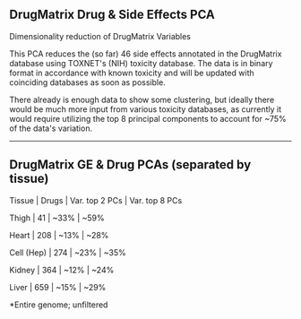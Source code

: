 ## DrugMatrix Drug & Side Effects PCA
Dimensionality reduction of DrugMatrix Variables

This PCA reduces the (so far) 46 side effects annotated in the DrugMatrix database using TOXNET's (NIH) toxicity database. The data is in binary format in accordance with known toxicity and will be updated with coinciding databases as soon as possible. 

There already is enough data to show some clustering, but ideally there would be much more input from various toxicity databases, as currently it would require utilizing the top 8 principal components to account for ~75% of the data's variation.
__________________________________________________________________________________________________________________________________________
## DrugMatrix GE & Drug PCAs (separated by tissue)

Tissue     | 	  Drugs     |  	 Var. top 2 PCs     |	   Var. top 8 PCs

Thigh      |	    41      |  	     ~33%            |    	      ~59%

Heart      |  	  208     | 	     ~13%            | 	         ~28%

Cell (Hep) | 	 	 274      | 	     ~23%            |          ~35%

Kidney     | 	  364       |	    ~12%       	       |        ~24%

Liver      |	    659     |  	    ~15%             |     	    ~29%

*Entire genome; unfiltered
